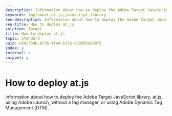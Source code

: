 ```yaml
---
description: Information about how to deploy the Adobe Target JavaScript library, at.js, using Adobe Launch, without a tag manager, or using Adobe Dynamic Tag Management (DTM).
keywords: implement;at.js;javascript library
seo-description: Information about how to deploy the Adobe Target JavaScript library, at.js, using Adobe Launch, without a tag manager, or using Adobe Dynamic Tag Management (DTM).
seo-title: How to deploy at.js
solution: Target
title: How to deploy at.js
topic: Standard
uuid: c64c734b-0c76-4fad-b12a-ca3695ad80fb
index: y
internal: n
snippet: y
---
```


# How to deploy at.js

Information about how to deploy the Adobe Target JavaScript library, at.js, using Adobe Launch, without a tag manager, or using Adobe Dynamic Tag Management (DTM).

